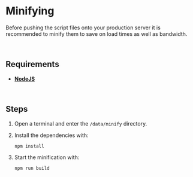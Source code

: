 # Minifying

Before pushing the script files onto your production server it is recommended to minify them to save on load times as well as bandwidth.

<br>

## Requirements

- **[NodeJS]**

<br>

## Steps

1. Open a terminal and enter the `/data/minify` directory.

2. Install the dependencies with:

    ```sh
    npm install
    ```

3. Start the minification with:

    ```sh
    npm run build
    ```


<!----------------------------------------------------------------------------->

[NodeJS]: https://nodejs.org/en/download/